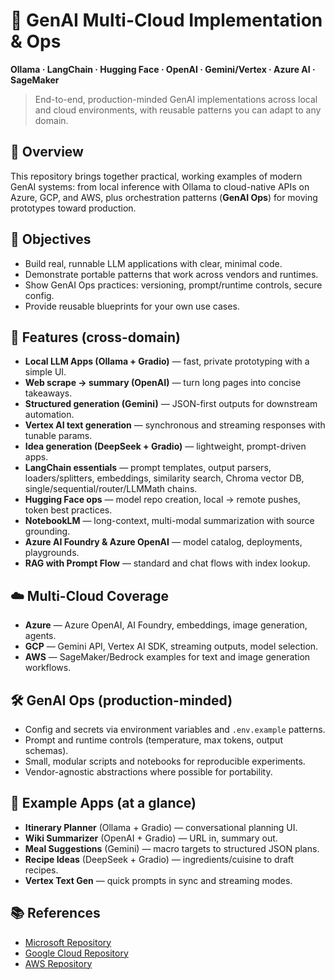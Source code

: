  # 🧠 GenAI Multi-Cloud Implementation & Ops

**Ollama · LangChain · Hugging Face · OpenAI · Gemini/Vertex · Azure AI · SageMaker**

> End-to-end, production-minded GenAI implementations across local and cloud environments, with reusable patterns you can adapt to any domain.

## 🚀 Overview

This repository brings together practical, working examples of modern GenAI systems: from local inference with Ollama to cloud-native APIs on Azure, GCP, and AWS, plus orchestration patterns (**GenAI Ops**) for moving prototypes toward production.

## 🎯 Objectives

* Build real, runnable LLM applications with clear, minimal code.
* Demonstrate portable patterns that work across vendors and runtimes.
* Show GenAI Ops practices: versioning, prompt/runtime controls, secure config.
* Provide reusable blueprints for your own use cases.

## 🧩 Features (cross-domain)

* **Local LLM Apps (Ollama + Gradio)** — fast, private prototyping with a simple UI.
* **Web scrape → summary (OpenAI)** — turn long pages into concise takeaways.
* **Structured generation (Gemini)** — JSON-first outputs for downstream automation.
* **Vertex AI text generation** — synchronous and streaming responses with tunable params.
* **Idea generation (DeepSeek + Gradio)** — lightweight, prompt-driven apps.
* **LangChain essentials** — prompt templates, output parsers, loaders/splitters, embeddings, similarity search, Chroma vector DB, single/sequential/router/LLMMath chains.
* **Hugging Face ops** — model repo creation, local → remote pushes, token best practices.
* **NotebookLM** — long-context, multi-modal summarization with source grounding.
* **Azure AI Foundry & Azure OpenAI** — model catalog, deployments, playgrounds.
* **RAG with Prompt Flow** — standard and chat flows with index lookup.

## ☁️ Multi-Cloud Coverage

* **Azure** — Azure OpenAI, AI Foundry, embeddings, image generation, agents.
* **GCP** — Gemini API, Vertex AI SDK, streaming outputs, model selection.
* **AWS** — SageMaker/Bedrock examples for text and image generation workflows.

## 🛠️ GenAI Ops (production-minded)

* Config and secrets via environment variables and `.env.example` patterns.
* Prompt and runtime controls (temperature, max tokens, output schemas).
* Small, modular scripts and notebooks for reproducible experiments.
* Vendor-agnostic abstractions where possible for portability.

## 🧪 Example Apps (at a glance)

* **Itinerary Planner** (Ollama + Gradio) — conversational planning UI.
* **Wiki Summarizer** (OpenAI + Gradio) — URL in, summary out.
* **Meal Suggestions** (Gemini) — macro targets to structured JSON plans.
* **Recipe Ideas** (DeepSeek + Gradio) — ingredients/cuisine to draft recipes.
* **Vertex Text Gen** — quick prompts in sync and streaming modes.

## 📚 References

* [Microsoft Repository](https://github.com/Azure/azure-openai-samples)
* [Google Cloud Repository](https://github.com/GoogleCloudPlatform/generative-ai)
* [AWS Repository](https://github.com/aws-samples/amazon-sagemaker-genai-sample-notebooks)

